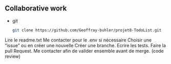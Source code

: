 <!-- Collaborative work -->
## Collaborative work

* git
  ```sh
  git clone https://github.com/Geoffray-buhler/projet8-TodoList.git
  ```

Lire le readme.txt
Me contacter pour le .env si nécessaire
Choisir une “issue” ou en créer une nouvelle
Créer une branche.
Ecrire les tests.
Faire la pull Request.
Me contacter afin de valider ensemble avant de merge. (code review)
